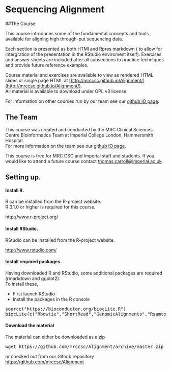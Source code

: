 # Sequencing Alignment


##The Course

This course introduces some of the fundamental concepts and tools available for aligning high through-put sequencing data.

Each section is presented as both HTMl and Rpres markdown ( to allow for intergration of the presentation in the RStudio enviroment itself).  Exercises and answer sheets are included after all subsections to practice techniques and provide future reference examples. 

Course material and exercises are available to view as rendered HTML slides or single page HTML at [http://mrccsc.github.io/Alignment/](http://mrccsc.github.io/Alignment/).  
All material is available to download under GPL v3 license.

For  information on other courses run by our team see our [github IO page](http://mrccsc.github.io/training.html).


## The Team
This course was created and conducted by the MRC Clinical Sciences Centre Bioinformatics Team at Imperial College London, Hammersmith Hospital.  
For more information on the team see our [github IO page](http://mrccsc.github.io/).


This course is free for MRC CSC and Imperial staff and students. If you would like to attend a future course contact thomas.carroll@imperial.ac.uk.

## Setting up.


#### Install R.

R can be installed from the R-project website.  
R 3.1.0 or higher is required for this course.

http://www.r-project.org/

#### Install RStudio.

RStudio can be installed from the R-project website. 

http://www.rstudio.com/

#### Install required packages.

Having downloaded R and RStudio, some additional packages are required (rmarkdown and ggplot2).  
To install these,
* First launch RStudio
* Install the packages in the R console
<pre>
source("https://bioconductor.org/biocLite.R")
biocLite(c("Rbowtie","ShortRead","GenomicAlignments","Rsamtools","QuasR", "GenomicFeatures", "rtracklayer"))
</pre>

#### Download the material
The material can either be downloaded as a [zip](https://github.com/mrccsc/Alignment/archive/master.zip)
<pre>
wget https://github.com/mrccsc/Alignment/archive/master.zip ./
</pre>
or checked out from our Github repository
https://github.com/mrccsc/Alignment
